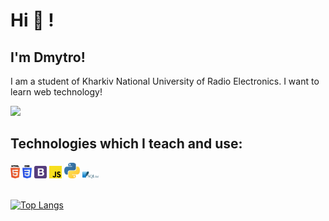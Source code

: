 # Hi 👋 !

## I'm Dmytro!

I am a student of Kharkiv National University of Radio Electronics. I want to learn web technology! 

![](https://komarev.com/ghpvc/?username=asabeneh&color=green)

## Technologies which I teach and use:

<div>
  <img src ="./images/html-5.svg" alt="HTML5 logo" width="3%" title='HTML5'/>
  <img src ="./images/css-3.svg" alt="CSS3 logo" width="3%" title='CSS3'/>
  <img src ="./images/bootstrap.svg" alt="Bootstrap logo" width="4%" title='Bootstrap'/>
  <img src ="./images/javascript.svg" alt="JavaScript logo" width="4%" title='JavaScript'/>
  <img src ="./images/python.svg" alt="Python logo" width="5%" title='Python'/>
  <img src ="./images/sqlite.svg" alt="sqlite logo" width="5%" title='sqlite'/>
<div> 
 
 <br>
  
[![Top Langs](https://github-readme-stats.vercel.app/api/top-langs/?username=Belphin&layout)](https://github.com/Belphin/github-readme-stats)
